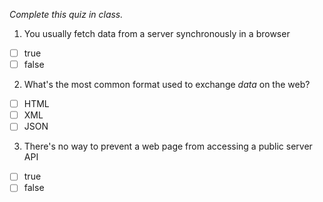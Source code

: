 *Complete this quiz in class.*

1. You usually fetch data from a server synchronously in a browser

- [ ] true
- [ ] false

2. What's the most common format used to exchange *data* on the web?

- [ ] HTML
- [ ] XML
- [ ] JSON

3. There's no way to prevent a web page from accessing a public server API
- [ ] true
- [ ] false
